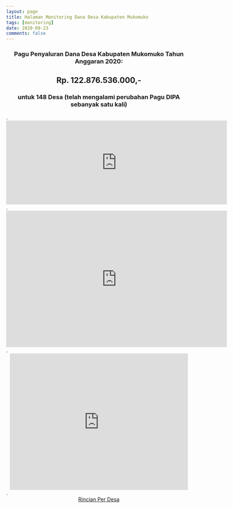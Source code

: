 ```yaml
---
layout: page
title: Halaman Monitoring Dana Desa Kabupaten Mukomuko
tags: [monitoring]
date: 2020-09-23
comments: false
---
```

<center>
    <h3>Pagu Penyaluran Dana Desa Kabupaten Mukomuko Tahun Anggaran 2020:</h3>
    <h2>Rp. 122.876.536.000,-</h2>
    <h3>untuk 148 Desa (telah mengalami perubahan Pagu DIPA sebanyak satu kali)</h3>
</center>
.
<center>
<iframe width="600" height="228.4691666666667" seamless frameborder="0" scrolling="no" src="https://docs.google.com/spreadsheets/d/e/2PACX-1vQLCn36KKkRfWm4qyj9H-QsgjFZvNdgh1eYtICC_HOLLOO-DCTZLBFANCkTXmlDmDN4uxiRx-TnExH6/pubchart?oid=462527896&amp;format=interactive"></iframe>
</center>
.
<center>
<iframe width="600" height="371" seamless frameborder="0" scrolling="no" src="https://docs.google.com/spreadsheets/d/e/2PACX-1vQLCn36KKkRfWm4qyj9H-QsgjFZvNdgh1eYtICC_HOLLOO-DCTZLBFANCkTXmlDmDN4uxiRx-TnExH6/pubchart?oid=831873025&amp;format=interactive"></iframe>
</center>
.
<center>
<iframe width="483.5" height="371" seamless frameborder="0" scrolling="no" src="https://docs.google.com/spreadsheets/d/e/2PACX-1vQLCn36KKkRfWm4qyj9H-QsgjFZvNdgh1eYtICC_HOLLOO-DCTZLBFANCkTXmlDmDN4uxiRx-TnExH6/pubchart?oid=152696882&amp;format=interactive"></iframe>
</center>
.
<center><div markdown="0"><a href="/perdesa/" class="btn btn-info">Rincian Per Desa</a></div></center>
